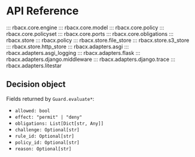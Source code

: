 
# API Reference

::: rbacx.core.engine
::: rbacx.core.model
::: rbacx.core.policy
::: rbacx.core.policyset
::: rbacx.core.ports
::: rbacx.core.obligations
::: rbacx.store
::: rbacx.policy
::: rbacx.store.file_store
::: rbacx.store.s3_store
::: rbacx.store.http_store
::: rbacx.adapters.asgi
::: rbacx.adapters.asgi_logging
::: rbacx.adapters.flask
::: rbacx.adapters.django.middleware
::: rbacx.adapters.django.trace
::: rbacx.adapters.litestar


## Decision object

Fields returned by `Guard.evaluate*`:

- `allowed: bool`
- `effect: "permit" | "deny"`
- `obligations: List[Dict[str, Any]]`
- `challenge: Optional[str]`
- `rule_id: Optional[str]`
- `policy_id: Optional[str]`
- `reason: Optional[str]`
